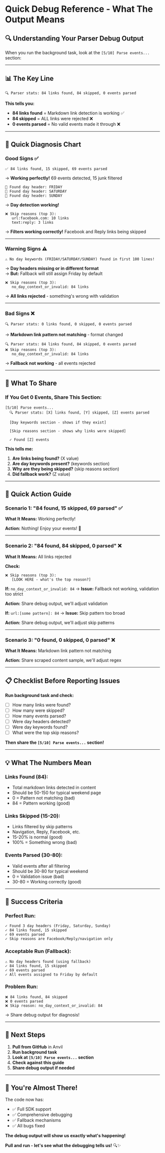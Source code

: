 # Quick Debug Reference - What The Output Means

## 🔍 Understanding Your Parser Debug Output

When you run the background task, look at the `[5/10] Parse events...` section:

---

## 📊 The Key Line

```
🔍 Parser stats: 84 links found, 84 skipped, 0 events parsed
```

**This tells you:**
- **84 links found** = Markdown link detection is working ✅
- **84 skipped** = ALL links were rejected ❌
- **0 events parsed** = No valid events made it through ❌

---

## 🎯 Quick Diagnosis Chart

### Good Signs ✅

```
✅ 84 links found, 15 skipped, 69 events parsed
```
→ **Working perfectly!** 69 events detected, 15 junk filtered

```
📅 Found day header: FRIDAY
📅 Found day header: SATURDAY
📅 Found day header: SUNDAY
```
→ **Day detection working!**

```
❌ Skip reasons (top 3):
   url:facebook.com: 10 links
   text:reply: 3 links
```
→ **Filters working correctly!** Facebook and Reply links being skipped

---

### Warning Signs ⚠️

```
⚠️ No day keywords (FRIDAY/SATURDAY/SUNDAY) found in first 100 lines!
```
→ **Day headers missing or in different format**  
→ **But:** Fallback will still assign Friday by default

```
❌ Skip reasons (top 3):
   no_day_context_or_invalid: 84 links
```
→ **All links rejected** - something's wrong with validation

---

### Bad Signs ❌

```
🔍 Parser stats: 0 links found, 0 skipped, 0 events parsed
```
→ **Markdown link pattern not matching** - format changed

```
🔍 Parser stats: 84 links found, 84 skipped, 0 events parsed
❌ Skip reasons (top 3):
   no_day_context_or_invalid: 84 links
```
→ **Fallback not working** - all events rejected

---

## 🎯 What To Share

### If You Get 0 Events, Share This Section:

```
[5/10] Parse events...
  🔍 Parser stats: [X] links found, [Y] skipped, [Z] events parsed
  
  [Day keywords section - shows if they exist]
  
  [Skip reasons section - shows why links were skipped]
  
  ✓ Found [Z] events
```

**This tells me:**
1. **Are links being found?** (X value)
2. **Are day keywords present?** (keywords section)
3. **Why are they being skipped?** (skip reasons section)
4. **Did fallback work?** (Z value)

---

## 🚀 Quick Action Guide

### Scenario 1: "84 found, 15 skipped, 69 parsed" ✅

**What It Means:** Working perfectly!

**Action:** Nothing! Enjoy your events! 🎉

---

### Scenario 2: "84 found, 84 skipped, 0 parsed" ❌

**What It Means:** All links rejected

**Check:**
```
❌ Skip reasons (top 3):
   [LOOK HERE - what's the top reason?]
```

**If:** `no_day_context_or_invalid: 84`
→ **Issue:** Fallback not working, validation too strict

**Action:** Share debug output, we'll adjust validation

**If:** `url:[some pattern]: 84`
→ **Issue:** Skip pattern too broad

**Action:** Share debug output, we'll adjust skip patterns

---

### Scenario 3: "0 found, 0 skipped, 0 parsed" ❌

**What It Means:** Markdown link pattern not matching

**Action:** Share scraped content sample, we'll adjust regex

---

## 📋 Checklist Before Reporting Issues

**Run background task and check:**

- [ ] How many links were found?
- [ ] How many were skipped?
- [ ] How many events parsed?
- [ ] Were day headers detected?
- [ ] Were day keywords found?
- [ ] What were the top skip reasons?

**Then share the `[5/10] Parse events...` section!**

---

## 💡 What The Numbers Mean

### Links Found (84):
- Total markdown links detected in content
- Should be 50-150 for typical weekend page
- 0 = Pattern not matching (bad)
- 84 = Pattern working (good)

### Links Skipped (15-20):
- Links filtered by skip patterns
- Navigation, Reply, Facebook, etc.
- 15-20% is normal (good)
- 100% = Something wrong (bad)

### Events Parsed (30-80):
- Valid events after all filtering
- Should be 30-80 for typical weekend
- 0 = Validation issue (bad)
- 30-80 = Working correctly (good)

---

## 🎯 Success Criteria

### Perfect Run:
```
✓ Found 3 day headers (Friday, Saturday, Sunday)
✓ 84 links found, 15 skipped
✓ 69 events parsed
✓ Skip reasons are Facebook/Reply/navigation only
```

### Acceptable Run (Fallback):
```
⚠️ No day headers found (using fallback)
✓ 84 links found, 15 skipped
✓ 69 events parsed
✓ All events assigned to Friday by default
```

### Problem Run:
```
❌ 84 links found, 84 skipped
❌ 0 events parsed
❌ Skip reason: no_day_context_or_invalid: 84
```
→ Share debug output for diagnosis!

---

## 🚀 Next Steps

1. **Pull from GitHub** in Anvil
2. **Run background task**
3. **Look at `[5/10] Parse events...` section**
4. **Check against this guide**
5. **Share debug output if needed**

---

## 🎉 You're Almost There!

The code now has:
- ✅ Full SDK support
- ✅ Comprehensive debugging
- ✅ Fallback mechanisms
- ✅ All bugs fixed

**The debug output will show us exactly what's happening!**

**Pull and run - let's see what the debugging tells us!** 🔍✨

